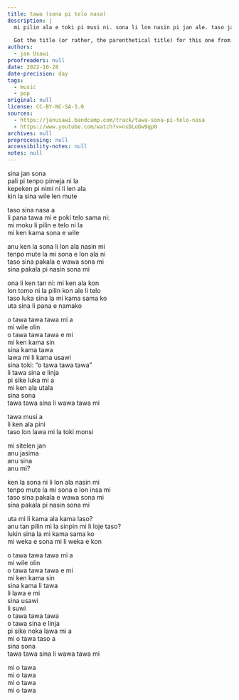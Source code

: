 ```yaml
---
title: tawa (sona pi telo nasa)
description: |
  mi pilin ala e toki pi musi ni. sona li lon nasin pi jan ale. taso jan li pilin ala e ni la, sitelen musi pi jan ni li pona tawa mi.
  
  Got the title (or rather, the parenthetical title) for this one from the GPT-3 text generation demo, and it seemed to want to go in a very particular direction. This isn't the first time I've written a song with a similar sound and storyline, but I decided to experiment a good bit with how I did both this time around. Also I did promise I'd work beer girl into the cover art because of this one lol.
authors:
  - jan Usawi
proofreaders: null
date: 2022-10-28
date-precision: day
tags:
  - music
  - pop
original: null
license: CC-BY-NC-SA-3.0
sources:
  - https://janusawi.bandcamp.com/track/tawa-sona-pi-telo-nasa
  - https://www.youtube.com/watch?v=nsDLoDw9qp0
archives: null
preprocessing: null
accessibility-notes: null
notes: null
---
```


sina jan sona  
pali pi tenpo pimeja ni la  
kepeken pi nimi ni li len ala  
kin la sina wile len mute

taso sina nasa a  
li pana tawa mi e poki telo sama ni:  
mi moku li pilin e telo ni la  
mi ken kama sona e wile

anu ken la sona li lon ala nasin mi  
tenpo mute la mi sona e lon ala ni  
taso sina pakala e wawa sona mi  
sina pakala pi nasin sona mi

ona li ken tan ni: mi ken ala kon  
lon tomo ni la pilin kon ale li telo  
taso luka sina la mi kama sama ko  
uta sina li pana e namako

o tawa tawa tawa mi a  
mi wile olin  
o tawa tawa tawa e mi  
mi ken kama sin  
sina kama tawa  
lawa mi li kama usawi  
sina toki: “o tawa tawa tawa”  
li tawa sina e linja  
pi sike luka mi a  
mi ken ala utala  
sina sona  
tawa tawa sina li wawa tawa mi

tawa musi a  
li ken ala pini   
taso lon lawa mi la toki monsi

mi sitelen jan  
anu jasima  
anu sina  
anu mi?

ken la sona ni li lon ala nasin mi  
tenpo mute la mi sona e lon insa mi  
taso sina pakala e wawa sona mi  
sina pakala pi nasin sona mi

uta mi li kama ala kama laso?  
anu tan pilin mi la sinpin mi li loje taso?  
lukin sina la mi kama sama ko  
mi weka e sona mi li weka e kon 

o tawa tawa tawa mi a  
mi wile olin  
o tawa tawa tawa e mi  
mi ken kama sin  
sina kama li tawa  
li lawa e mi  
sina usawi  
li suwi  
o tawa tawa tawa  
o tawa sina e linja  
pi sike noka lawa mi a  
mi o tawa taso a  
sina sona  
tawa tawa sina li wawa tawa mi

mi o tawa  
mi o tawa  
mi o tawa  
mi o tawa
